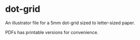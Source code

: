 # dot-grid

An illustrator file for a 5mm dot-grid sized to letter-sized paper.

PDFs has printable versions for convenience.
